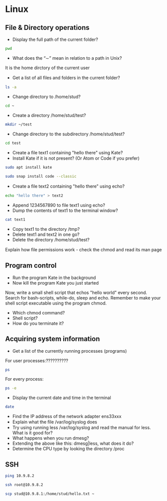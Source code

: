 # Linux
## File & Directory operations

* Display the full path of the current folder?

``` bash
pwd
```

* What does the “∼” mean in relation to a path in Unix?

It is the home dirctory of the current user

* Get a list of all ﬁles and folders in the current folder?

``` bash
ls -a
```

* Change directory to /home/stud?

``` bash
cd ~
```

* Create a directory /home/stud/test?

``` bash
mkdir ~/test
```

* Change directory to the subdirectory /home/stud/test?

``` bash
cd test
```

* Create a ﬁle text1 containing "hello there" using Kate?
* Install Kate if it is not present? (Or Atom or Code if you prefer)

``` bash
sudo apt install kate
```

``` bash
sudo snap install code --classic
```

* Create a ﬁle text2 containing "hello there" using echo?

``` bash
echo "hello there" > text2
```

* Append 1234567890 to file text1 using echo?
* Dump the contents of text1 to the terminal window?

``` bash
cat text1
```

* Copy text1 to the directory /tmp?
* Delete text1 and text2 in one go?
* Delete the directory /home/stud/test?

Explain how ﬁle permissions work - check the chmod and read its man page

## Program control

* Run the program Kate in the background
* Now kill the program Kate you just started

Now, write a small shell script that echos "hello world" every second. Search for bash-scripts, while-do, sleep and echo. Remember to make your shell script executable using the program chmod.

* Which chmod command?
* Shell script?
* How do you terminate it?

## Acquiring system information

* Get a list of the currently running processes (programs)

For user processes:??????????

``` bash
ps
```

For every process:

``` bash
ps -e
```

* Display the current date and time in the terminal

``` bash
date
```

* Find the IP address of the network adapter ens33xxx
* Explain what the ﬁle /var/log/syslog does
* Try using running less /var/log/syslog and read the manual for less. What is it good for?
* What happens when you run dmesg?
* Extending the above like this: dmesg|less, what does it do?
* Determine the CPU type by looking the directory /proc

## SSH

``` bash
ping 10.9.8.2
```
``` bash
ssh root@10.9.8.2
```

``` bash
scp stud@10.9.8.1:/home/stud/hello.txt ~
```

